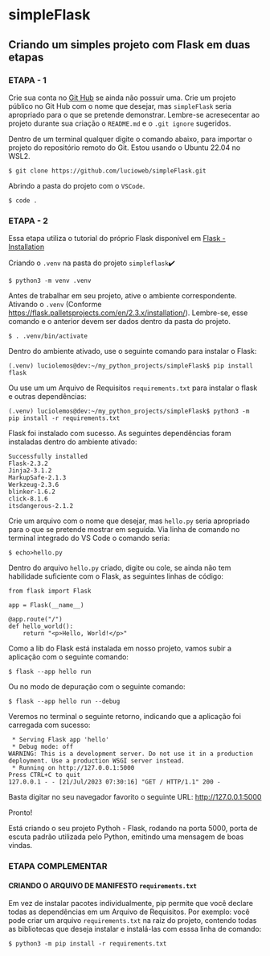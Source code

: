 # simpleFlask
## Criando um simples projeto com Flask em duas etapas
### ETAPA - 1

Crie sua conta no [Git Hub](https://github.com/)  se ainda não possuir uma.
Crie um projeto público no Git Hub com o nome que desejar, mas `simpleFlask` seria apropriado para o que se pretende demonstrar.
Lembre-se acresecentar ao projeto durante sua criação o `README.md` e o `.git ignore` sugeridos. 

Dentro de um terminal qualquer digite o comando abaixo, para importar o projeto do repositório remoto do Git.
Estou usando o Ubuntu 22.04 no WSL2.
```
$ git clone https://github.com/lucioweb/simpleFlask.git
```

Abrindo a pasta do projeto com o `VSCode`.
```
$ code .
```
### ETAPA - 2
Essa etapa utiliza o tutorial do próprio Flask disponível em [Flask - Installation](https://flask.palletsprojects.com/en/2.3.x/installation/#dependencies)

Criando o `.venv` na pasta do projeto `simpleflask`✔️
```
$ python3 -m venv .venv
```

Antes de trabalhar em seu projeto, ative o ambiente correspondente.
Ativando o `.venv` (Conforme https://flask.palletsprojects.com/en/2.3.x/installation/). 
Lembre-se, esse comando e o anterior devem ser dados dentro da pasta do projeto.
```
$ . .venv/bin/activate
```

Dentro do ambiente ativado, use o seguinte comando para instalar o Flask:
```
(.venv) luciolemos@dev:~/my_python_projects/simpleFlask$ pip install flask
```

Ou use um um Arquivo de Requisitos `requirements.txt` para instalar o flask e outras dependências:
```
(.venv) luciolemos@dev:~/my_python_projects/simpleFlask$ python3 -m pip install -r requirements.txt
```

Flask foi instalado com sucesso. As seguintes dependências foram instaladas dentro do ambiente ativado:
```
Successfully installed 
Flask-2.3.2 
Jinja2-3.1.2 
MarkupSafe-2.1.3 
Werkzeug-2.3.6 
blinker-1.6.2 
click-8.1.6 
itsdangerous-2.1.2
```
Crie um arquivo com o nome que desejar, mas `hello.py` seria apropriado para o que se pretende mostrar em seguida.
Via linha de comando no terminal integrado do VS Code o comando seria:
```
$ echo>hello.py
```
Dentro do arquivo `hello.py` criado, digite ou cole, se ainda não tem habilidade suficiente com o Flask, as seguintes linhas de código:
```
from flask import Flask

app = Flask(__name__)

@app.route("/")
def hello_world():
    return "<p>Hello, World!</p>"
```
Como a lib do Flask está instalada em nosso projeto, vamos subir a aplicação com o seguinte comando:
```
$ flask --app hello run
```

Ou no modo de depuração com o seguinte comando:
```
$ flask --app hello run --debug
```

Veremos no terminal o seguinte retorno, indicando que a aplicação foi carregada com sucesso:
```
 * Serving Flask app 'hello'
 * Debug mode: off
WARNING: This is a development server. Do not use it in a production deployment. Use a production WSGI server instead.
 * Running on http://127.0.0.1:5000
Press CTRL+C to quit
127.0.0.1 - - [21/Jul/2023 07:30:16] "GET / HTTP/1.1" 200 -
```
Basta digitar no seu navegador favorito o seguinte URL: http://127.0.0.1:5000

Pronto! 

Está criando o seu projeto Pythoh - Flask, rodando na porta 5000, porta de escuta padrão utilizada pelo Python, emitindo uma mensagem de boas vindas.

### ETAPA COMPLEMENTAR

#### CRIANDO O ARQUIVO DE MANIFESTO `requirements.txt`
Em vez de instalar pacotes individualmente, pip permite que você declare todas as dependências em um Arquivo de Requisitos.
Por exemplo: você pode criar um arquivo `requirements.txt` na raiz do projeto, contendo todas as bibliotecas que deseja instalar e instalá-las com esssa linha de comando:
```
$ python3 -m pip install -r requirements.txt
```
